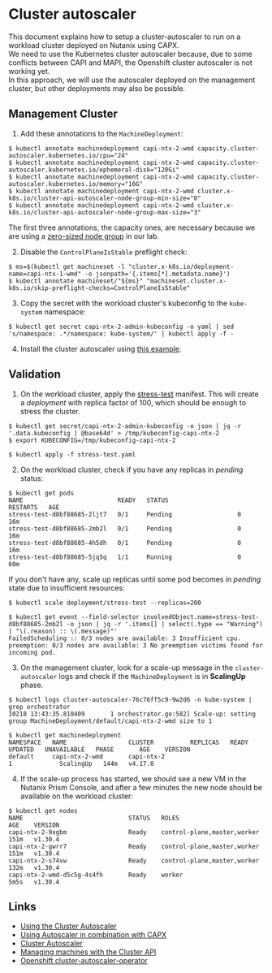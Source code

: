 # Cluster autoscaler
This document explains how to setup a cluster-autoscaler to run on a workload cluster deployed on Nutanix using CAPX.  
We need to use the Kubernetes cluster autoscaler because, due to some conflicts between CAPI and MAPI, the Openshift cluster autoscaler is not working yet.  
In this approach, we will use the autoscaler deployed on the management cluster, but other deployments may also be possible.

## Management Cluster
1. Add these annotations to the `MachineDeployment`:
```shell
$ kubectl annotate machinedeployment capi-ntx-2-wmd capacity.cluster-autoscaler.kubernetes.io/cpu="24"
$ kubectl annotate machinedeployment capi-ntx-2-wmd capacity.cluster-autoscaler.kubernetes.io/ephemeral-disk="120Gi"
$ kubectl annotate machinedeployment capi-ntx-2-wmd capacity.cluster-autoscaler.kubernetes.io/memory="16G"
$ kubectl annotate machinedeployment capi-ntx-2-wmd cluster.x-k8s.io/cluster-api-autoscaler-node-group-min-size="0"
$ kubectl annotate machinedeployment capi-ntx-2-wmd cluster.x-k8s.io/cluster-api-autoscaler-node-group-max-size="3"
```
The first three annotations, the capacity ones, are necessary because we are using a [zero-sized node group](https://cluster-api.sigs.k8s.io/tasks/automated-machine-management/autoscaling#scale-from-zero-support) in our lab.

2. Disable the `ControlPlaneIsStable` preflight check:
```shell
$ ms=$(kubectl get machineset -l "cluster.x-k8s.io/deployment-name=capi-ntx-1-wmd" -o jsonpath='{.items[*].metadata.name}')
$ kubectl annotate machineset/"${ms}" "machineset.cluster.x-k8s.io/skip-preflight-checks=ControlPlaneIsStable"
```
3. Copy the secret with the workload cluster's kubeconfig to the `kube-system` namespace:
```shell
$ kubectl get secret capi-ntx-2-admin-kubeconfig -o yaml | sed 's/namespace: .*/namespace: kube-system/' | kubectl apply -f -
```
4. Install the cluster autoscaler using [this example](../manifest/autoscaler/cluster-autoscaler-deploy.yaml).

## Validation
1. On the workload cluster, apply the [stress-test](../manifest/autoscaler/stress-test.yaml) manifest. This will create a _deployment_ with replica factor of 100, which should be enough to stress the cluster.
```shell
$ kubectl get secret/capi-ntx-2-admin-kubeconfig -o json | jq -r '.data.kubeconfig | @base64d' > /tmp/kubeconfig-capi-ntx-2
$ export KUBECONFIG=/tmp/kubeconfig-capi-ntx-2

$ kubectl apply -f stress-test.yaml
```
2. On the workload cluster, check if you have any replicas in _pending_ status:
```shell
$ kubectl get pods
NAME                          READY   STATUS                   RESTARTS   AGE
stress-test-d8bf88685-2ljt7   0/1     Pending                  0          16m
stress-test-d8bf88685-2mb2l   0/1     Pending                  0          16m
stress-test-d8bf88685-4h5dh   0/1     Pending                  0          16m
stress-test-d8bf88685-5jq5q   1/1     Running                  0          60m
```
If you don't have any, scale up replicas until some pod becomes in _pending_ state due to insufficient resources:
```shell
$ kubectl scale deployment/stress-test --replicas=200

$ kubectl get event --field-selector involvedObject.name=stress-test-d8bf88685-2mb2l -o json | jq -r '.items[] | select(.type == "Warning") | "\(.reason) :: \(.message)"'
FailedScheduling :: 0/3 nodes are available: 3 Insufficient cpu. preemption: 0/3 nodes are available: 3 No preemption victims found for incoming pod.
```
3. On the management cluster, look for a scale-up message in the `cluster-autoscaler` logs and check if the `MachineDeployment` is in **ScalingUp** phase.
```shell
$ kubectl logs cluster-autoscaler-76c76ff5c9-9w2d6 -n kube-system | grep orchestrator
I0218 13:43:35.810409       1 orchestrator.go:582] Scale-up: setting group MachineDeployment/default/capi-ntx-2-wmd size to 1

$ kubectl get machinedeployment
NAMESPACE   NAME                 CLUSTER          REPLICAS   READY   UPDATED   UNAVAILABLE   PHASE       AGE    VERSION
default     capi-ntx-2-wmd       capi-ntx-2                                    1             ScalingUp   144m   v4.17.0
```
4. If the scale-up process has started, we should see a new VM in the Nutanix Prism Console, and after a few minutes the new node should be available on the workload cluster:
```shell
$ kubectl get nodes
NAME                             STATUS   ROLES                         AGE    VERSION
capi-ntx-2-9xgbm                 Ready    control-plane,master,worker   151m   v1.30.4
capi-ntx-2-gwrr7                 Ready    control-plane,master,worker   151m   v1.30.4
capi-ntx-2-s74vw                 Ready    control-plane,master,worker   132m   v1.30.4
capi-ntx-2-wmd-d5c5g-4s4fh       Ready    worker                        5m5s   v1.30.4
```

## Links
* [Using the Cluster Autoscaler](https://cluster-api.sigs.k8s.io/tasks/automated-machine-management/autoscaling)
* [Using Autoscaler in combination with CAPX](https://opendocs.nutanix.com/capx/latest/experimental/autoscaler/)
* [Cluster Autoscaler](https://github.com/kubernetes/autoscaler/tree/master/cluster-autoscaler)
* [Managing machines with the Cluster API](https://docs.redhat.com/en/documentation/openshift_container_platform/4.17/html-single/machine_management/index#managing-machines-with-the-cluster-api)
* [Openshift cluster-autoscaler-operator](https://github.com/openshift/cluster-autoscaler-operator)
